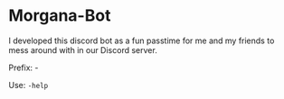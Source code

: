 # Morgana-Bot
I developed this discord bot as a fun passtime for me and my friends to mess around with in our Discord server.

Prefix: -

Use: `-help`
